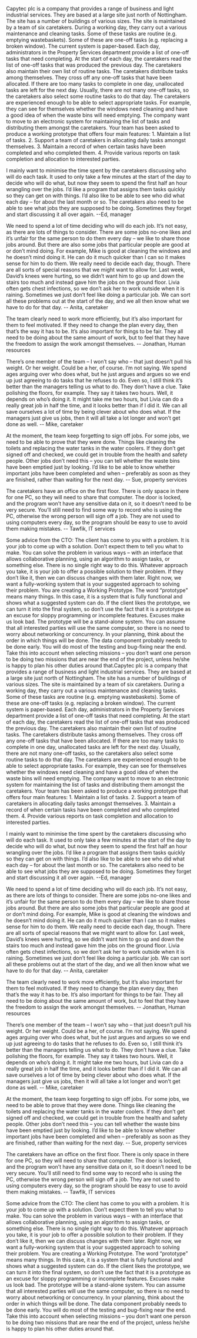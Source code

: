 Capytec plc is a company that provides a range of business and light industrial services. They are based at a large site just north of Nottingham. The site has a number of buildings of various sizes. The site is maintained by a team of six caretakers. During a working day, they carry out a various maintenance and cleaning tasks. Some of these tasks are routine (e.g. emptying wastebaskets). Some of these are one-off tasks (e.g. replacing a broken window). The current system is paper-based. Each day, administrators in the Property Services department provide a list of one-off tasks that need completing. At the start of each day, the caretakers read the list of one-off tasks that was produced the previous day. The caretakers also maintain their own list of routine tasks. The caretakers distribute tasks among themselves. They cross off any one-off tasks that have been allocated. If there are too many tasks to complete in one day, unallocated tasks are left for the next day. Usually, there are not many one-off tasks, so the caretakers also select some routine tasks to do that day. The caretakers are experienced enough to be able to select appropriate tasks. For example, they can see for themselves whether the windows need cleaning and have a good idea of when the waste bins will need emptying. The company want to move to an electronic system for maintaining the list of tasks and distributing them amongst the caretakers. Your team has been asked to produce a working prototype that offers four main features: 1. Maintain a list of tasks. 2. Support a team of caretakers in allocating daily tasks amongst themselves. 3. Maintain a record of when certain tasks have been completed and who completed them. 4. Provide various reports on task completion and allocation to interested parties.

I mainly want to minimise the time spent by the caretakers discussing who will do each task. It used to only take a few minutes at the start of the day to decide who will do what, but now they seem to spend the first half an hour wrangling over the jobs. I’d like a program that assigns them tasks quickly so they can get on with things. I’d also like to be able to see who did what each day – for about the last month or so. The caretakers also need to be able to see what jobs they are supposed to be doing. Sometimes they forget and start discussing it all over again. --Ed, manager

We need to spend a lot of time deciding who will do each job. It’s not easy, as there are lots of things to consider. There are some jobs no-one likes and it’s unfair for the same person to do them every day – we like to share those jobs around. But there are also some jobs that particular people are good at or don’t mind doing. For example, Mike is good at cleaning the windows and he doesn’t mind doing it. He can do it much quicker than I can so it makes sense for him to do them. We really need to decide each day, though. There are all sorts of special reasons that we might want to allow for. Last week, David’s knees were hurting, so we didn’t want him to go up and down the stairs too much and instead gave him the jobs on the ground floor. Livia often gets chest infections, so we don’t ask her to work outside when it is raining. Sometimes we just don’t feel like doing a particular job. We can sort all these problems out at the start of the day, and we all then know what we have to do for that day. -- Anita, caretaker

The team clearly need to work more efficiently, but it’s also important for them to feel motivated. If they need to change the plan every day, then that’s the way it has to be. It’s also important for things to be fair. They all need to be doing about the same amount of work, but to feel that they have the freedom to assign the work amongst themselves. -- Jonathan, Human resources

There’s one member of the team – I won’t say who – that just doesn’t pull his weight. Or her weight. Could be a her, of course. I’m not saying. We spend ages arguing over who does what, but he just argues and argues so we end up just agreeing to do tasks that he refuses to do. Even so, I still think it’s better than the managers telling us what to do. They don’t have a clue. Take polishing the floors, for example. They say it takes two hours. Well, it depends on who’s doing it. It might take me two hours, but Livia can do a really great job in half the time, and it looks better than if I did it. We can all save ourselves a lot of time by being clever about who does what. If the managers just give us jobs, then it will all take a lot longer and won’t get done as well. -- Mike, caretaker

At the moment, the team keep forgetting to sign off jobs. For some jobs, we need to be able to prove that they were done. Things like cleaning the toilets and replacing the water tanks in the water coolers. If they don’t get signed off and checked, we could get in trouble from the health and safety people. Other jobs don’t need this – you can tell whether the waste bins have been emptied just by looking. I’d like to be able to know whether important jobs have been completed and when – preferably as soon as they are finished, rather than waiting for the next day. -- Sue, property services

The caretakers have an office on the first floor. There is only space in there for one PC, so they will need to share that computer. The door is locked, and the program won’t have any sensitive data on it, so it doesn’t need to be very secure. You’ll still need to find some way to record who is using the PC, otherwise the wrong person will sign off a job. They are not used to using computers every day, so the program should be easy to use to avoid them making mistakes. -- Tawfik, IT services

Some advice from the CTO: The client has come to you with a problem. It is your job to come up with a solution. Don’t expect them to tell you what to make. You can solve the problem in various ways – with an interface that allows collaborative planning, using an algorithm to assign tasks, or something else. There is no single right way to do this. Whatever approach you take, it is your job to offer a possible solution to their problem. If they don’t like it, then we can discuss changes with them later. Right now, we want a fully-working system that is your suggested approach to solving their problem. You are creating a Working Prototype. The word “prototype” means many things. In this case, it is a system that is fully functional and shows what a suggested system can do. If the client likes the prototype, we can turn it into the final system, so don’t use the fact that it is a prototype as an excuse for sloppy programming or incomplete features. Excuses make us look bad. The prototype will be a stand-alone system. You can assume that all interested parties will use the same computer, so there is no need to worry about networking or concurrency. In your planning, think about the order in which things will be done. The data component probably needs to be done early. You will do most of the testing and bug-fixing near the end. Take this into account when selecting missions – you don’t want one person to be doing two missions that are near the end of the project, unless he/she is happy to plan his other duties around that.Capytec plc is a company that provides a range of business and light industrial services. They are based at a large site just north of Nottingham. The site has a number of buildings of various sizes. The site is maintained by a team of six caretakers. During a working day, they carry out a various maintenance and cleaning tasks. Some of these tasks are routine (e.g. emptying wastebaskets). Some of these are one-off tasks (e.g. replacing a broken window). The current system is paper-based. Each day, administrators in the Property Services department provide a list of one-off tasks that need completing. At the start of each day, the caretakers read the list of one-off tasks that was produced the previous day. The caretakers also maintain their own list of routine tasks. The caretakers distribute tasks among themselves. They cross off any one-off tasks that have been allocated. If there are too many tasks to complete in one day, unallocated tasks are left for the next day. Usually, there are not many one-off tasks, so the caretakers also select some routine tasks to do that day. The caretakers are experienced enough to be able to select appropriate tasks. For example, they can see for themselves whether the windows need cleaning and have a good idea of when the waste bins will need emptying. The company want to move to an electronic system for maintaining the list of tasks and distributing them amongst the caretakers. Your team has been asked to produce a working prototype that offers four main features: 1. Maintain a list of tasks. 2. Support a team of caretakers in allocating daily tasks amongst themselves. 3. Maintain a record of when certain tasks have been completed and who completed them. 4. Provide various reports on task completion and allocation to interested parties.

I mainly want to minimise the time spent by the caretakers discussing who will do each task. It used to only take a few minutes at the start of the day to decide who will do what, but now they seem to spend the first half an hour wrangling over the jobs. I’d like a program that assigns them tasks quickly so they can get on with things. I’d also like to be able to see who did what each day – for about the last month or so. The caretakers also need to be able to see what jobs they are supposed to be doing. Sometimes they forget and start discussing it all over again. --Ed, manager

We need to spend a lot of time deciding who will do each job. It’s not easy, as there are lots of things to consider. There are some jobs no-one likes and it’s unfair for the same person to do them every day – we like to share those jobs around. But there are also some jobs that particular people are good at or don’t mind doing. For example, Mike is good at cleaning the windows and he doesn’t mind doing it. He can do it much quicker than I can so it makes sense for him to do them. We really need to decide each day, though. There are all sorts of special reasons that we might want to allow for. Last week, David’s knees were hurting, so we didn’t want him to go up and down the stairs too much and instead gave him the jobs on the ground floor. Livia often gets chest infections, so we don’t ask her to work outside when it is raining. Sometimes we just don’t feel like doing a particular job. We can sort all these problems out at the start of the day, and we all then know what we have to do for that day. -- Anita, caretaker

The team clearly need to work more efficiently, but it’s also important for them to feel motivated. If they need to change the plan every day, then that’s the way it has to be. It’s also important for things to be fair. They all need to be doing about the same amount of work, but to feel that they have the freedom to assign the work amongst themselves. -- Jonathan, Human resources

There’s one member of the team – I won’t say who – that just doesn’t pull his weight. Or her weight. Could be a her, of course. I’m not saying. We spend ages arguing over who does what, but he just argues and argues so we end up just agreeing to do tasks that he refuses to do. Even so, I still think it’s better than the managers telling us what to do. They don’t have a clue. Take polishing the floors, for example. They say it takes two hours. Well, it depends on who’s doing it. It might take me two hours, but Livia can do a really great job in half the time, and it looks better than if I did it. We can all save ourselves a lot of time by being clever about who does what. If the managers just give us jobs, then it will all take a lot longer and won’t get done as well. -- Mike, caretaker

At the moment, the team keep forgetting to sign off jobs. For some jobs, we need to be able to prove that they were done. Things like cleaning the toilets and replacing the water tanks in the water coolers. If they don’t get signed off and checked, we could get in trouble from the health and safety people. Other jobs don’t need this – you can tell whether the waste bins have been emptied just by looking. I’d like to be able to know whether important jobs have been completed and when – preferably as soon as they are finished, rather than waiting for the next day. -- Sue, property services

The caretakers have an office on the first floor. There is only space in there for one PC, so they will need to share that computer. The door is locked, and the program won’t have any sensitive data on it, so it doesn’t need to be very secure. You’ll still need to find some way to record who is using the PC, otherwise the wrong person will sign off a job. They are not used to using computers every day, so the program should be easy to use to avoid them making mistakes. -- Tawfik, IT services

Some advice from the CTO: The client has come to you with a problem. It is your job to come up with a solution. Don’t expect them to tell you what to make. You can solve the problem in various ways – with an interface that allows collaborative planning, using an algorithm to assign tasks, or something else. There is no single right way to do this. Whatever approach you take, it is your job to offer a possible solution to their problem. If they don’t like it, then we can discuss changes with them later. Right now, we want a fully-working system that is your suggested approach to solving their problem. You are creating a Working Prototype. The word “prototype” means many things. In this case, it is a system that is fully functional and shows what a suggested system can do. If the client likes the prototype, we can turn it into the final system, so don’t use the fact that it is a prototype as an excuse for sloppy programming or incomplete features. Excuses make us look bad. The prototype will be a stand-alone system. You can assume that all interested parties will use the same computer, so there is no need to worry about networking or concurrency. In your planning, think about the order in which things will be done. The data component probably needs to be done early. You will do most of the testing and bug-fixing near the end. Take this into account when selecting missions – you don’t want one person to be doing two missions that are near the end of the project, unless he/she is happy to plan his other duties around that.
